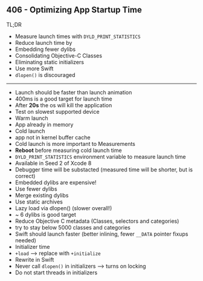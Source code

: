 ## 406 - Optimizing App Startup Time

TL;DR
* Measure launch times with `DYLD_PRINT_STATISTICS`
* Reduce launch time by
 * Embedding fewer dylibs
 * Consolidating Objective-C Classes
 * Eliminating static initializers
* Use more Swift
* `dlopen()` is discouraged

---

* Launch should be faster than launch animation
* 400ms is a good target for launch time
* After **20s** the os will kill the application
* Test on slowest supported device
* Warm launch
 * App already in memory
* Cold launch
 * app not in kernel buffer cache
 * Cold launch is more important to Measurements
 * **Reboot** before measuring cold launch time
* `DYLD_PRINT_STATISTICS` environment variable to measure launch time
 * Available in Seed 2 of Xcode 8
 * Debugger time will be substacted (measured time will be shorter, but is correct)
* Embedded dylibs are expensive!
 * Use fewer dylibs
 * Merge existing dylibs
 * Use static archives
 * Lazy load via dlopen() (slower overall!)
 * ~ 6 dylibs is good target
* Reduce Objective C metadata (Classes, selectors and categories)
 * try to stay below 5000 classes and categories
 * Swift should launch faster (better inlining, fewer `__DATA` pointer fixups needed)
* Initializer time
 * `+load` --> replace with `+initialize`
 * Rewrite in Swift
 * Never call `dlopen()` in initializers --> turns on locking
 * Do not start threads in initializers
